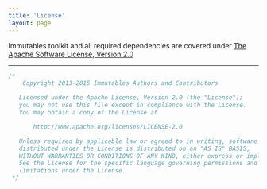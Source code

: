 ```yaml
---
title: 'License'
layout: page
---
```


Immutables toolkit and all required dependencies are covered under [The Apache Software License, Version 2.0](http://www.apache.org/licenses/LICENSE-2.0.txt)

<hr>

```java
/*
    Copyright 2013-2015 Immutables Authors and Contributors

   Licensed under the Apache License, Version 2.0 (the "License");
   you may not use this file except in compliance with the License.
   You may obtain a copy of the License at

       http://www.apache.org/licenses/LICENSE-2.0

   Unless required by applicable law or agreed to in writing, software
   distributed under the License is distributed on an "AS IS" BASIS,
   WITHOUT WARRANTIES OR CONDITIONS OF ANY KIND, either express or implied.
   See the License for the specific language governing permissions and
   limitations under the License.
 */
```
